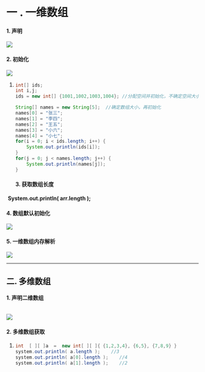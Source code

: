 # 一 . 一维数组

#### 1. 声明

![](https://inpast-qiq.oss-cn-beijing.aliyuncs.com/img/20210711123132.png)

#### 2. 初始化

![](https://inpast-qiq.oss-cn-beijing.aliyuncs.com/img/20210711123145.png)

1. ```java
   int[] ids;
   int i,j;
   ids = new int[] {1001,1002,1003,1004}; //分配空间并初始化，不确定空间大小，由输入数据确定
   
   String[] names = new String[5];  //确定数组大小，再初始化
   names[0] = "张三";
   names[1] = "李四";
   names[2] = "王五";
   names[3] = "小六";
   names[4] = "小七";
   for(i = 0; i < ids.length; i++) {
       System.out.println(ids[i]);
   }
   for(j = 0; j < names.length; j++) {
       System.out.println(names[j]);
   }
   ```
   
   #### 3. 获取数组长度

​         **System.out.println( arr.length );**

#### 4. 数组默认初始化

![](https://inpast-qiq.oss-cn-beijing.aliyuncs.com/img/20210711123155.png)  

#### 5. 一维数组内存解析

![](https://inpast-qiq.oss-cn-beijing.aliyuncs.com/img/20210711123204.png) 

********************

## 二. 多维数组

#### 1. 声明二维数组

<img title="" src="https://inpast-qiq.oss-cn-beijing.aliyuncs.com/img/20210711123214.png" alt="" data-align="inline">

![](https://inpast-qiq.oss-cn-beijing.aliyuncs.com/img/20210709103012.png)

#### 2. 多维数组获取

1. ```java
   int  [ ][ ]a  =  new int[ ][ ]{ {1,2,3,4}, {6,5}, {7,8,9} }
   system.out.println( a.length );    //3
   system.out.println( a[0].length );    //4
   system.out.println( a[1].length );    //2
   ```
